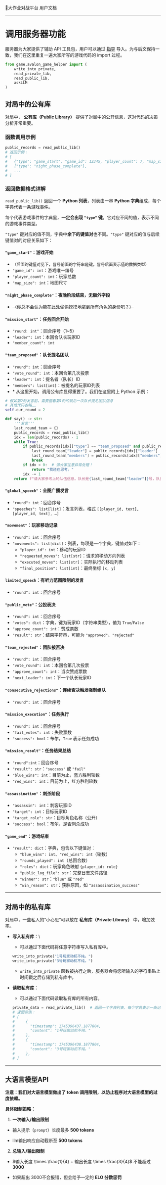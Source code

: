 🧭大作业对战平台 用户文档

---

# 调用服务器功能

服务器为大家提供了辅助 API 工具包，用户可以通过 [指导](./code_submission_guide.md#可调用的辅助API) 导入。为与后文保持一致，我们在这里重复一遍大家所写的游戏代码的 import 过程。

```python
from game.avalon_game_helper import (
    write_into_private,
    read_private_lib,
    read_public_lib,
    askLLM
)
```

## 对局中的公有库  

对局中， **公有库（Public Library）** 提供了对局中的公开信息，这对代码的决策分析非常重要。

### 函数调用示例

```python
public_records = read_public_lib()
# 返回示例：
# [
#   {"type": "game_start", "game_id": 12345, "player_count": 7, "map_size": 9},
#   {"type": "night_phase_complete"},
#   ...
# ]
```

### 返回数据格式详解

`read_public_lib()` 返回一个 **Python 列表**，列表由一串 **Python 字典**组成，每个字典代表一条游戏事件。

每个代表游戏事件的字典里，**一定会出现 `"type"` 键**。它对应不同的值，表示不同的游戏事件类型。

`"type"` 键对应的值不同，字典中**余下的键值对**也不同。`"type"` 键对应的值与后续键值对的对应关系如下：

#### **`"game_start"`**：游戏开始
  - <span style="font-size: small;">（后面的键值对见下，冒号前面的字符串是键，冒号后面表示值的数据类型）</span>
  - `"game_id": int`：游戏唯一编号
  - `"player_count": int`：玩家总数
  - `"map_size": int`：地图尺寸

#### **`"night_phase_complete"`**：夜晚阶段结束，无额外字段
  - ~~（你总不会认为能在此处偷偷摸摸地拿到所有角色的身份吧？）~~

#### **`"mission_start"`**：任务回合开始
  - `"round: int"`：回合序号（1~5）
  - `"leader": int`：本回合队长玩家ID
  - `"member_count": int`

#### **`"team_proposed"`**：队长提名团队
  - `"round": int`：回合序号
  - `"vote_round": int`：本回合第几次投票
  - `"leader": int`：提名者（队长）ID
  - `"members": list[int]`：被提名的玩家ID列表
  - \* 从这里开始，调用公有库显得重要了。我们在这里附上 Python 示例：

  ```python
  # 假如第2轮发言前，需要查看第1轮的最后一次队长提名团队信息
  # 其他代码省略……
  self.cur_round = 2

  def say() -> str:
      '''发言'''
      last_round_team = {}
      public_records = read_public_lib()
      idx = len(public_records) - 1
      while True:
          if public_records[idx]["type"] == "team_proposed" and public_records[idx]["round"] == self.cur_round - 1:
              last_round_team["leader"] = public_records[idx]["leader"]
              last_round_team["members"] = public_records[idx]["members"]
              break
          if idx < 0:  # 请大家注意异常处理！
              return "我还在思考。"
          idx -= 1
      return f"请大家参考上轮队伍信息。队长是{last_round_team["leader"]}号，队员是{" ".join(map(str, last_round_team["members"]))}，对比这一轮，说明……"
  ```

#### **`"global_speech"`**：全图广播发言
  - `"round": int`：回合序号
  - `"speeches": list[list]`：发言列表，格式 `[[player_id, text], [player_id, text], …]`

#### **`"movement"`**：玩家移动记录
  - `"round": int`：回合序号
  - `"movements": list[dict]`：列表，每项是一个字典，键值对如下：
    - `"player_id": int`：移动的玩家ID
    - `"requested_moves": list[str]`：请求的移动方向列表
    - `"executed_moves": list[str]`：实际执行的移动列表
    - `"final_position": list[int]`：最终坐标 `[x, y]`

#### **`limited_speech`**：有听力范围限制的发言
  - `"round": int`：回合序号

#### **`"public_vote"`**：公投表决
  - `"round": int`：回合序号
  - `"votes": dict`：字典，键为玩家ID（字符串类型），值为 `True`/`False`
  - `"approve_count": int`：赞成票数
  - `"result": str`：结果字符串，可能为 `"approved"`、`"rejected"`

#### **`"team_rejected"`**：团队被否决
  - `"round": int`：回合序号
  - `"vote_round": int`：本回合第几次投票
  - `"approve_count": int`：当次赞成票数
  - `"next_leader": int`：下一个队长玩家ID

#### **`"consecutive_rejections"`**：连续否决触发强制组队
  - `"round": int`：回合序号

#### **`"mission_execution"`**：任务执行
  - `"round": int`：回合序号
  - `"fail_votes": int`：失败票数
  - `"success": bool`：布尔，`True` 表示任务成功

#### **`"mission_result"`**：任务结果总结
  - `"round":int`：回合序号
  - `"result": str`：`"success"` 或 `"fail"`
  - `"blue_wins": int`：目前为止，蓝方胜利轮数
  - `"red_wins": int`：目前为止，红方胜利轮数

#### **`"assassination"`**：刺杀阶段
  - `"assassin": int`：刺客玩家ID
  - `"target": int`：目标玩家ID
  - `"target_role": str`：目标角色名称（公开）
  - `"success": bool`：布尔，是否刺杀成功

#### **`"game_end"`**：游戏结束
  - `"result": dict`：字典，包含以下键值对：
    - `"blue_wins": int`、`"red_wins": int`（轮数）
    - `"rounds_played": int`（总回合数）
    - `"roles": dict`：玩家角色映射 `{player_id: role}`
    - `"public_log_file": str`：完整日志文件路径
    - `"winner": str`：`"blue"` 或 `"red"`
    - `"win_reason": str`：获胜原因，如 `"assassination_success"`

---

## 对局中的私有库

对局中，一些私人的“小心思”可以放在 **私有库（Private Library）** 中，增加效率。

- **写入私有库**：\

  - 可以通过下面代码将任意字符串写入私有库中。

  ```python
  write_into_private("1号玩家动机不纯。")
  write_into_private("3号玩家动机不纯。")
  ```

  - `write_into_private` 函数被执行之后，服务器会将您所输入的字符串贴上时间戳之后存储到私有库中。

- **读取私有库**：

  - 可以通过下面代码读取私有库的所有内容。

  ```python
  private_data = read_private_lib()  # 返回一个字典列表，每个字典表示一条记录。
  # 返回示例：
  # [
  #     {
  #       "timestamp": 1745396437.1877804,
  #       "content": "1号玩家动机不纯。"
  #     },
  #     {
  #       "timestamp": 1745396438.1877804,
  #       "content": "3号玩家动机不纯。"
  #     },
  # ]
  ```

---

## 大语言模型API

**注意：我们对大语言模型做出了 token 调用限制，以防止程序对大语言模型的过度依赖。**

**具体限制策略：**

1. **一次输入/输出限制**

  - 输入提示（`prompt`）长度最多 **500 tokens** 

  - llm输出响应自动截断至 **500 tokens** 

2. **总输入/输出限制**

  - $输入长度 \times \frac{1}{4} + 输出长度 \times \frac{3}{4}$ 不能超过 **3000**

  - 如果超出 3000不会报错，但会给予一定的 **ELO 分数惩罚**